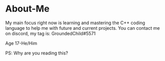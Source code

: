 # About-Me
My main focus right now is learning and mastering the C++ coding language to help me with future and current projects.
You can contact me on discord, my tag is: GroundedChild#5571

Age 17-He/Him

PS: Why are you reading this?
